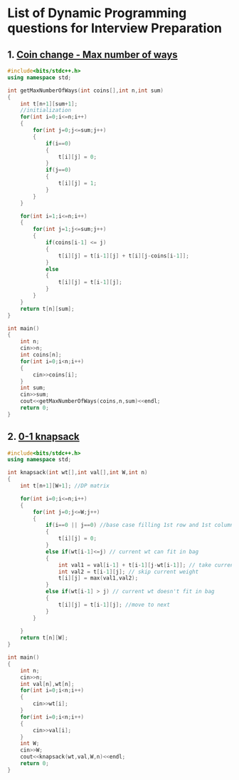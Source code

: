 # List of Dynamic Programming questions for Interview Preparation

## 1. [Coin change - Max number of ways](https://github.com/kuluruvineeth/Placement_Preparation/blob/main/Dynamic_Programming/coin_change_max_ways.cpp)
```cpp
#include<bits/stdc++.h>
using namespace std;

int getMaxNumberOfWays(int coins[],int n,int sum)
{
    int t[n+1][sum+1];
    //initialization
    for(int i=0;i<=n;i++)
    {
        for(int j=0;j<=sum;j++)
        {
            if(i==0)
            {
                t[i][j] = 0;
            }
            if(j==0)
            {
                t[i][j] = 1;
            }
        }
    }

    for(int i=1;i<=n;i++)
    {
        for(int j=1;j<=sum;j++)
        {
            if(coins[i-1] <= j)
            {
                t[i][j] = t[i-1][j] + t[i][j-coins[i-1]];
            }
            else
            {
                t[i][j] = t[i-1][j];
            }
        }
    }
    return t[n][sum];
}

int main()
{
    int n;
    cin>>n;
    int coins[n];
    for(int i=0;i<n;i++)
    {
        cin>>coins[i];
    }
    int sum;
    cin>>sum;
    cout<<getMaxNumberOfWays(coins,n,sum)<<endl;
    return 0;
}
```

## 2. [0-1 knapsack](https://github.com/kuluruvineeth/Placement_Preparation/blob/main/Dynamic_Programming/0-1knapsack.cpp)
```cpp
#include<bits/stdc++.h>
using namespace std;

int knapsack(int wt[],int val[],int W,int n)
{
    int t[n+1][W+1]; //DP matrix

    for(int i=0;i<=n;i++)
    {
        for(int j=0;j<=W;j++)
        {
            if(i==0 || j==0) //base case filling 1st row and 1st column of the matrix with zero.
            {
                t[i][j] = 0;
            }
            else if(wt[i-1]<=j) // current wt can fit in bag 
            {
                int val1 = val[i-1] + t[i-1][j-wt[i-1]]; // take current wt and after taking weight substract the inserted weight from the final weight
                int val2 = t[i-1][j]; // skip current weight
                t[i][j] = max(val1,val2);
            }
            else if(wt[i-1] > j) // current wt doesn't fit in bag
            {
                t[i][j] = t[i-1][j]; //move to next
            }
        }
        
    }
    return t[n][W];
}

int main()
{
    int n;
    cin>>n;
    int val[n],wt[n];
    for(int i=0;i<n;i++)
    {
        cin>>wt[i];
    }
    for(int i=0;i<n;i++)
    {
        cin>>val[i];
    }
    int W;
    cin>>W;
    cout<<knapsack(wt,val,W,n)<<endl;
    return 0;
}
```